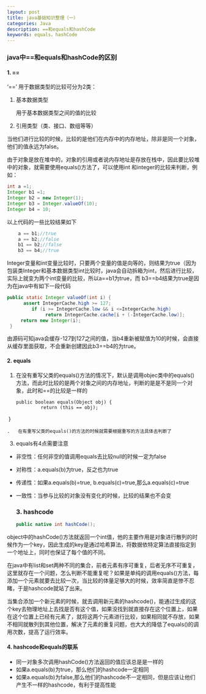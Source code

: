 ```yaml
---
layout: post
title: java基础知识整理（一）
categories: Java
description: ==和equals和hashCode
keywords: equals，hashCode
---
```


### java中==和equals和hashCode的区别

#### 1.	==

  ‘==’ 用于数据类型的比较可分为2类：

1.	基本数据类型 

    用于基本数据类型之间的值的比较


2. 引用类型（类、接口、数组等等）

  当他们进行比较的时候，比较的是他们在内存中的内存地址，除非是同一个对象，他们的值永远为false。

  由于对象是放在堆中的，对象的引用或者说内存地址是存放在栈中，因此要比较堆中的对象，就需要使用equals()方法了，可以使用int 和integer的比较来判断，例如：

  ```java
  int a =1;
  Integer b1 =1;
  Integer b2 = new Integer(1);
  Integer b3 = Integer.valueOf(10);
  Integer b4 = 10;
  ```

以上代码的一些比较结果如下

```java
	a == b1;//true
	a == b2;//false
	b1 == b2;//false 
	b3 == b4;//true 
```

Integer变量和int变量比较时，只要两个变量的值是向等的，则结果为true（因为包装类Integer和基本数据类型int比较时，java会自动拆箱为int，然后进行比较，实际上就变为两个int变量的比较，所以a==b1为true，而 b3==b4结果为true是因为在java中有如下一段代码

```java
public static Integer valueOf(int i) {  
      assert IntegerCache.high >= 127;  
         if (i >= IntegerCache.low && i <=IntegerCache.high)  
              return IntegerCache.cache[i + (-IntegerCache.low)];  
     return new Integer(i);  
 } 
```

由源码可知java会缓存-127到127之间的值，当b4重新被赋值为10的时候，会直接从缓存里面获取，不会重新创建因此b3==b4的为true。


#### 2.	equals

1.	在没有重写父类的equals()方法的情况下，默认是调用objec类中的equals()方法，而此时比较的是两个对象之间的内存地址，判断的是是不是同一个对象，此时和==的比较是一样的

		public boolean equals(Object obj) {  
    	         return (this == obj);  
   ​			 } 

	.	在有重写父类的equals()的方法的时候就需要根据重写的方法具体去判断了
3. equals有4点需要注意

- 非空性：任何非空的值调用equals去比较null的时候一定为false

- 对称性：a.equals(b)为true，反之也为true

- 传递性：如果a.equals(b)=true, b.equals(c)=true,那么a.equals(c)=true 

- 一致性：当参与比较的对象没有变化的时候，比较的结果也不会变

  ### 3.	hashcode

  ```java
  public native int hashCode();  
  ```

object中的hashCode()方法就返回一个int值，他的主要作用是对象进行散列的时候作为一个key，因此生成的key是通过哈希算法，将数据依特定算法直接指定到一个地址上，同时也保证了每个值的不同。

在java中有list和set两种不同的集合，前者元素有序可重复，后者无序不可重复，这里就存在一个问题，怎么判断不能重复呢？如果是单纯的调用equals()方法，每添加一个元素就要去比较一次，当比较的体量足够大的时候，效率简直是惨不忍睹，于是hashcode就站了出来。

当集合添加一个新元素的时候，就去调用新元素的hashcode()，能通过生成的这个key去物理地址上去找是否有这个值，如果没找到就直接存在这个位置上，如果在这个位置上已经有元素了，就将这两个元素进行比较，如果相同就不存放，如果不相同就散列到其他位置，解决了元素的重复问题，也大大的降低了equals()的调用次数，提高了运行效率。

#### 4.	hashcode和equals的联系
- 同一对象多次调用hashCode()方法返回的值应该总是是一样的
- 如果a.equals(b)为true，那么他们的hashcode一定相同
- 如果a.equals(b)为false,那么他们的hashcode不一定相同，但是应该让他们产生不一样的hashcode，有利于提高性能
